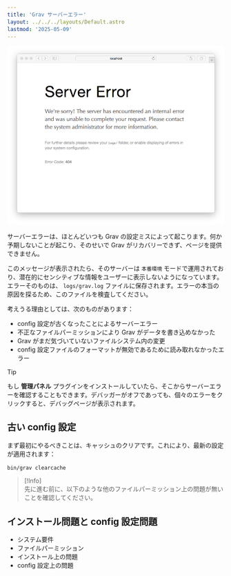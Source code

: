 ```yaml
---
title: 'Grav サーバーエラー'
layout: ../../../layouts/Default.astro
lastmod: '2025-05-09'
---
```

![](grav-server-error.png)

サーバーエラーは、ほとんどいつも Grav の設定ミスによって起こります。何か予期しないことが起こり、そのせいで Grav がリカバリーできず、ページを提供できません。

このメッセージが表示されたら、そのサーバーは `本番環境` モードで運用されており、潜在的にセンシティブな情報をユーザーに表示しないようになっています。エラーそのものは、 `logs/grav.log` ファイルに保存されます。エラーの本当の原因を探るため、このファイルを検査してください。

考えうる理由としては、次のものがあります：

* config 設定が古くなったことによるサーバーエラー
* 不正なファイルパーミッションにより Grav がデータを書き込めなかった
* Grav がまだ気づいていないファイルシステム内の変更
* config 設定ファイルのフォーマットが無効であるために読み取れなかったエラー


> [!Tip]  
> もし **管理パネル** プラグインをインストールしていたら、そこからサーバーエラーを確認することもできます。デバッガーがオフであっても、個々のエラーをクリックすると、デバッグページが表示されます。

<h2 id="out-of-date-configuration">古い config 設定</h2>

まず最初にやるべきことは、キャッシュのクリアです。これにより、最新の設定が適用されます：

```bash
bin/grav clearcache
```

> [!Info]  
> 先に進む前に、以下のような他のファイルパーミッション上の問題が無いことを確認してください。

<h2 id="installation-and-configuration-issues">インストール問題と config 設定問題</h2>

- システム要件
- ファイルパーミッション
- インストール上の問題
- config 設定上の問題

